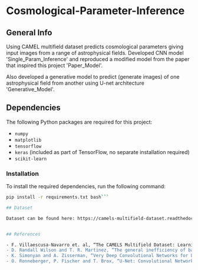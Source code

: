 # Cosmological-Parameter-Inference

## General Info

Using CAMEL multifield dataset predicts cosmological parameters giving input images from a range of astrophysical fields. Developed CNN model 'Single_Param_Inference' and reproduced a modified model from the paper that inspired this project 'Paper_Model'. <br/>

Also developed a generative model to predict (generate images) of one astrophysical field from another using U-net architecture 'Generative_Model'. <br/>

## Dependencies

The following Python packages are required for this project:

- `numpy`
- `matplotlib`
- `tensorflow`
- `keras` (included as part of TensorFlow, no separate installation required)
- `scikit-learn`

### Installation

To install the required dependencies, run the following command:

```bash
pip install -r requirements.txt bash```

## Dataset

Dataset can be found here: https://camels-multifield-dataset.readthedocs.io/en/latest/


## References

- F. Villaescusa-Navarro et. al, “The CAMELS Multifield Dataset: Learning the Universe's Fundamental Parameters with Artificial Intelligence,” arxiv, 2021. <br/>
- D. Randall Wilson and T. R. Martinez, “The general inefficiency of batch training for gradient descent learning,” Neural Networks, vol. 16, no. 10, pp. 1429-1451, 2003. <br/>
- K. Simonyan and A. Zisserman, “Very Deep Convolutional Networks for Large-Scale Image Recognition,” arxiv, 2014. <br/>
- O. Ronneberger, P. Fischer and T. Brox, “U-Net: Convolutional Networks for Biomedical Image Segmentation,” arxiv, 2015. 




